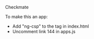 Checkmate

To make this an app:
- Add "ng-csp" to the <html> tag in index.html
- Uncomment link 144 in apps.js
